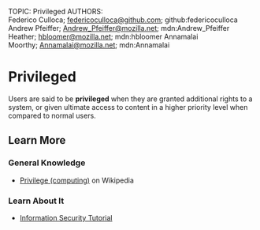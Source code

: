 TOPIC: Privileged
AUTHORS: Federico Culloca; federicoculloca@github.com; github:federicoculloca
         Andrew Pfeiffer; Andrew_Pfeiffer@mozilla.net; mdn:Andrew_Pfeiffer
         Heather; hbloomer@mozilla.net; mdn:hbloomer
         Annamalai Moorthy; Annamalai@mozilla.net; mdn:Annamalai

# Privileged

Users are said to be **privileged** when they are granted additional rights to a system,
or given ultimate access to content in a higher priority level when compared to normal users.

## Learn More

### General Knowledge

- [Privilege (computing)](https://en.wikipedia.org/wiki/Privilege%20(computing)) on Wikipedia

### Learn About It

- [Information Security Tutorial](https://wiki.developer.mozilla.org/en-US/Learn/tutorial/Information_Security_Basics)
